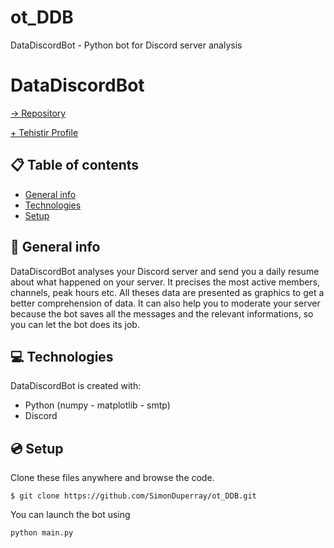 # ot_DDB
DataDiscordBot - Python bot for Discord server analysis
# DataDiscordBot

[-> Repository](https://github.com/SimonDuperray/ot_DDB)

[+ Tehistir Profile](https://github.com/Tehistir)

## :clipboard: Table of contents
* [General info](#general-info)
* [Technologies](#technologies)
* [Setup](#setup)

## :page_facing_up: General info
DataDiscordBot analyses your Discord server and send you a daily resume about what happened on your server. It precises the most active members, channels, peak hours etc. All theses data are presented as graphics to get a better comprehension of data.
It can also help you to moderate your server because the bot saves all the messages and the relevant informations, so you can let the bot does its job.
	
## :computer: Technologies
DataDiscordBot is created with:
* Python (numpy - matplotlib - smtp)
* Discord
	
## :cd: Setup
Clone these files anywhere and browse the code.
```batch
$ git clone https://github.com/SimonDuperray/ot_DDB.git
```
You can launch the bot using
```bat
python main.py
```
